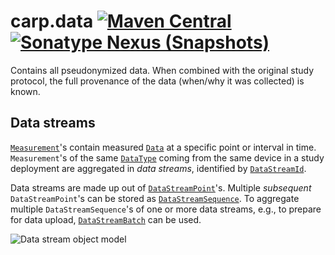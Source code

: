 # carp.data [![Maven Central](https://maven-badges.herokuapp.com/maven-central/dk.cachet.carp.data/carp.data.core/badge.svg?color=orange)](https://mvnrepository.com/artifact/dk.cachet.carp.data) [![Sonatype Nexus (Snapshots)](https://img.shields.io/nexus/s/dk.cachet.carp.data/carp.data.core?server=https%3A%2F%2Foss.sonatype.org)](https://oss.sonatype.org/content/repositories/snapshots/dk/cachet/carp/data/) 

Contains all pseudonymized data.
When combined with the original study protocol, the full provenance of the data (when/why it was collected) is known.

## Data streams

[`Measurement`](../carp.data.core/src/commonMain/kotlin/dk/cachet/carp/data/application/Measurement.kt)'s contain measured [`Data`](../carp.common/src/commonMain/kotlin/dk/cachet/carp/common/application/data/Data.kt) at a specific point or interval in time. 
`Measurement`'s of the same [`DataType`](../carp.common/src/commonMain/kotlin/dk/cachet/carp/common/application/data/DataType.kt) coming from the same device in a study deployment are aggregated in _data streams_, identified by [`DataStreamId`](../carp.data.core/src/commonMain/kotlin/dk/cachet/carp/data/application/DataStreamId.kt).

Data streams are made up out of [`DataStreamPoint`](../carp.data.core/src/commonMain/kotlin/dk/cachet/carp/data/application/DataStreamPoint.kt)'s.
Multiple _subsequent_ `DataStreamPoint`'s can be stored as [`DataStreamSequence`](../carp.data.core/src/commonMain/kotlin/dk/cachet/carp/data/application/DataStreamSequence.kt).
To aggregate multiple `DataStreamSequence`'s of one or more data streams, e.g., to prepare for data upload, [`DataStreamBatch`](../carp.data.core/src/commonMain/kotlin/dk/cachet/carp/data/application/DataStreamBatch.kt) can be used.

![Data stream object model](https://i.imgur.com/6dnuynT.png)